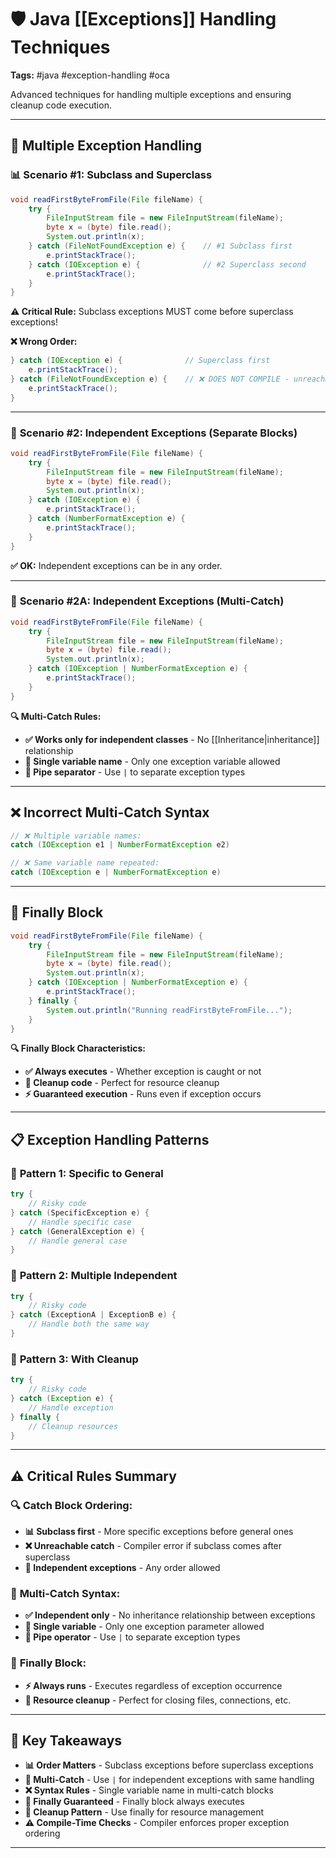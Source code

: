 # 🛡️ Java [[Exceptions]] Handling Techniques

**Tags:** #java #exception-handling #oca

Advanced techniques for handling multiple exceptions and ensuring cleanup code execution.

---

## 🔧 Multiple Exception Handling

### 📊 **Scenario #1: Subclass and Superclass**

```java
void readFirstByteFromFile(File fileName) {
    try {
        FileInputStream file = new FileInputStream(fileName);
        byte x = (byte) file.read();
        System.out.println(x);
    } catch (FileNotFoundException e) {    // #1 Subclass first
        e.printStackTrace();
    } catch (IOException e) {              // #2 Superclass second
        e.printStackTrace();
    }
}
```

**⚠️ Critical Rule:** Subclass exceptions MUST come before superclass exceptions!

**❌ Wrong Order:**

```java
} catch (IOException e) {              // Superclass first
    e.printStackTrace();
} catch (FileNotFoundException e) {    // ❌ DOES NOT COMPILE - unreachable
    e.printStackTrace();
}
```

---

### 🔄 **Scenario #2: Independent Exceptions (Separate Blocks)**

```java
void readFirstByteFromFile(File fileName) {
    try {
        FileInputStream file = new FileInputStream(fileName);
        byte x = (byte) file.read();
        System.out.println(x);
    } catch (IOException e) {
        e.printStackTrace();
    } catch (NumberFormatException e) {
        e.printStackTrace();
    }
}
```

**✅ OK:** Independent exceptions can be in any order.

---

### 🔗 **Scenario #2A: Independent Exceptions (Multi-Catch)**

```java
void readFirstByteFromFile(File fileName) {
    try {
        FileInputStream file = new FileInputStream(fileName);
        byte x = (byte) file.read();
        System.out.println(x);
    } catch (IOException | NumberFormatException e) {
        e.printStackTrace();
    }
}
```

**🔍 Multi-Catch Rules:**

- **✅ Works only for independent classes** - No [[Inheritance|inheritance]] relationship
- **📝 Single variable name** - Only one exception variable allowed
- **🔗 Pipe separator** - Use `|` to separate exception types

---

## ❌ Incorrect Multi-Catch Syntax

```java
// ❌ Multiple variable names:
catch (IOException e1 | NumberFormatException e2)

// ❌ Same variable name repeated:  
catch (IOException e | NumberFormatException e)
```

---

## 🏁 Finally Block

```java
void readFirstByteFromFile(File fileName) {
    try {
        FileInputStream file = new FileInputStream(fileName);
        byte x = (byte) file.read();
        System.out.println(x);
    } catch (IOException | NumberFormatException e) {
        e.printStackTrace();
    } finally {
        System.out.println("Running readFirstByteFromFile...");
    }
}
```

**🔍 Finally Block Characteristics:**

- **✅ Always executes** - Whether exception is caught or not
- **🧹 Cleanup code** - Perfect for resource cleanup
- **⚡ Guaranteed execution** - Runs even if exception occurs

---

## 📋 Exception Handling Patterns

### 🎯 **Pattern 1: Specific to General**

```java
try {
    // Risky code
} catch (SpecificException e) {
    // Handle specific case
} catch (GeneralException e) {
    // Handle general case
}
```

### 🎯 **Pattern 2: Multiple Independent**

```java
try {
    // Risky code  
} catch (ExceptionA | ExceptionB e) {
    // Handle both the same way
}
```

### 🎯 **Pattern 3: With Cleanup**

```java
try {
    // Risky code
} catch (Exception e) {
    // Handle exception
} finally {
    // Cleanup resources
}
```

---

## ⚠️ Critical Rules Summary

### 🔍 **Catch Block Ordering:**

- **📊 Subclass first** - More specific exceptions before general ones
- **❌ Unreachable catch** - Compiler error if subclass comes after superclass
- **🔄 Independent exceptions** - Any order allowed

### 🔗 **Multi-Catch Syntax:**

- **✅ Independent only** - No inheritance relationship between exceptions
- **📝 Single variable** - Only one exception parameter allowed
- **🔗 Pipe operator** - Use `|` to separate exception types

### 🏁 **Finally Block:**

- **⚡ Always runs** - Executes regardless of exception occurrence
- **🧹 Resource cleanup** - Perfect for closing files, connections, etc.

---

## 🎯 Key Takeaways

- **📊 Order Matters** - Subclass exceptions before superclass exceptions
- **🔗 Multi-Catch** - Use `|` for independent exceptions with same handling
- **❌ Syntax Rules** - Single variable name in multi-catch blocks
- **🏁 Finally Guaranteed** - Finally block always executes
- **🧹 Cleanup Pattern** - Use finally for resource management
- **⚠️ Compile-Time Checks** - Compiler enforces proper exception ordering

---